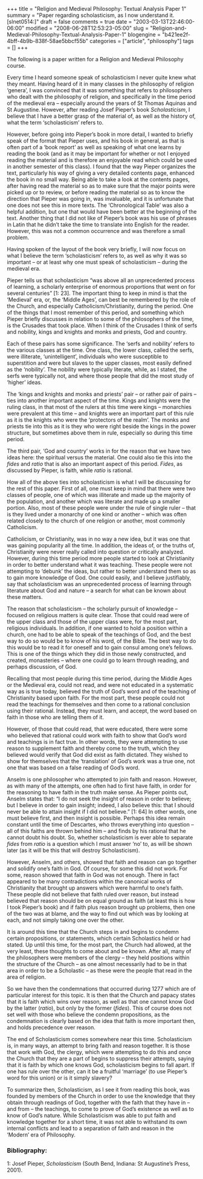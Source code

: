 +++
title = "Religion and Medieval Philosophy: Textual Analysis Paper 1"
summary = "Paper regarding scholasticism, as I now understand it. [slnet0514:]"
draft = false
comments = true
date = "2003-03-13T22:46:00-06:00"
modified = "2008-06-28T12:53:23-05:00"
slug = "Religion-and-Medieval-Philosophy-Textual-Analysis-Paper-1"
blogengine = "b421ee2f-4bff-4b9b-838f-58ae5bbcf55b"
categories = ["article", "philosophy"]
tags = []
+++

<div class="note">
<p>
The following is a paper written for a Religion and Medieval Philosophy course. 
</p>
</div>
<p>
Every time I heard someone speak of scholasticism I never quite knew what they meant. Having heard of it in many classes in the philosophy of religion &lsquo;genera&rsquo;, I was convinced that it was something that refers to philosophers who dealt with the philosophy of religion, and specifically in the time period of the medieval era &ndash; especially around the years of St Thomas Aquinas and St Augustine. However, after reading Josef Pieper&rsquo;s book <em>Scholasticism</em>, I believe that I have a better grasp of the material of, as well as the history of, what the term &lsquo;scholasticism&rsquo; refers to.
</p>
<p>
However, before going into Pieper&rsquo;s book in more detail, I wanted to briefly speak of the format that Pieper uses, and his book in general, as that is often part of a &lsquo;book report&rsquo; as well as speaking of what one learns by reading the book (and as it may be important for whether or not I enjoyed reading the material and is therefore an enjoyable read which could be used in another semester of this class). I found that the way Pieper organizes the text, particularly his way of giving a very detailed contents page, enhanced the book in no small way. Being able to take a look at the contents pages, after having read the material so as to make sure that the major points were picked up or to review, or before reading the material so as to know the direction that Pieper was going in, was invaluable, and it is unfortunate that one does not see this in more texts. The &lsquo;Chronological Table&rsquo; was also a helpful addition, but one that would have been better at the beginning of the text. Another thing that I did not like of Pieper&rsquo;s book was his use of phrases in Latin that he didn&rsquo;t take the time to translate into English for the reader. However, this was not a common occurrence and was therefore a small problem.
</p>
<p>
Having spoken of the layout of the book very briefly, I will now focus on what I believe the term &lsquo;scholasticism&rsquo; refers to, as well as why it was so important &ndash; or at least why one must speak of scholasticism &ndash; during the medieval era.
</p>
<p>
Pieper tells us that scholasticism &ldquo;was above all an unprecedented process of learning, a scholarly enterprise of enormous proportions that went on for several centuries&rdquo; [1: 23]. The important thing to keep in mind is that the &lsquo;Medieval&rsquo; era, or, the &lsquo;Middle Ages&rsquo;, can best be remembered by the role of the Church, and especially Catholicism/Christianity, during the period. One of the things that I most remember of this period, and something which Pieper briefly discusses in relation to some of the philosophers of the time, is the Crusades that took place. When I think of the Crusades I think of serfs and nobility, kings and knights and monks and priests, God and country.
</p>
<p>
Each of these pairs has some significance. The &lsquo;serfs and nobility&rsquo; refers to the various classes at the time. One class, the lower class, called the serfs, were illiterate, &lsquo;unintelligent&rsquo;, individuals who were susceptible to superstition and were but slaves to the upper classes, most easily defined as the &lsquo;nobility&rsquo;. The nobility were typically literate, while, as I stated, the serfs were typically not, and where those people that did the most study of &lsquo;higher&rsquo; ideas.
</p>
<p>
The &lsquo;kings and knights and monks and priests&rsquo; pair &ndash; or rather pair of pairs &ndash; ties into another important aspect of the time. Kings and knights were the ruling class, in that most of the rulers at this time were kings &ndash; monarchies were prevalent at this time &ndash; and knights were an important part of this rule as it is the knights who were the &lsquo;protectors of the realm&rsquo;. The monks and priests tie into this as it is they who were right beside the kings in the power structure, but sometimes above them in rule, especially so during this time period.
</p>
<p>
The third pair, &lsquo;God and country&rsquo; works in for the reason that we have two ideas here: the spiritual versus the material. One could also tie this into the <em>fides</em> and <em>ratio</em> that is also an important aspect of this period. <em>Fides</em>, as discussed by Pieper, is faith, while <em>ratio</em> is rational.
</p>
<p>
How all of the above ties into scholasticism is what I will be discussing for the rest of this paper. First of all, one must keep in mind that there were two classes of people, one of which was illiterate and made up the majority of the population, and another which was literate and made up a smaller portion. Also, most of these people were under the rule of single ruler &ndash; that is they lived under a monarchy of one kind or another &ndash; which was often related closely to the church of one religion or another, most commonly Catholicism.
</p>
<p>
Catholicism, or Christianity, was in no way a new idea, but it was one that was gaining popularity all the time. In addition, the ideas of, or the truths of, Christianity were never really called into question or critically analyzed. However, during this time period more people started to look at Christianity in order to better understand what it was teaching. These people were not attempting to &lsquo;debunk&rsquo; the ideas, but rather to better understand them so as to gain more knowledge of God. One could easily, and I believe justifiably, say that scholasticism was an unprecedented process of learning through literature about God and nature &ndash; a search for what can be known about these matters.
</p>
<p>
The reason that scholasticism &ndash; the scholarly pursuit of knowledge &ndash; focused on religious matters is quite clear. Those that could read were of the upper class and those of the upper class were, for the most part, religious individuals. In addition, if one wanted to hold a position within a church, one had to be able to speak of the teachings of God, and the best way to do so would be to know of his word, of the Bible. The best way to do this would be to read it for oneself and to gain consul among one&rsquo;s fellows. This is one of the things which they did in those newly constructed, and created, monasteries &ndash; where one could go to learn through reading, and perhaps discussion, of God.
</p>
<p>
Recalling that most people during this time period, during the Middle Ages or the Medieval era, could not read, and were not educated in a systematic way as is true today, believed the truth of God&rsquo;s word and of the teaching of Christianity based upon faith. For the most part, these people could not read the teachings for themselves and then come to a rational conclusion using their rational. Instead, they must learn, and accept, the word based on faith in those who are telling them of it.
</p>
<p>
However, of those that could read, that were educated, there were some who believed that rational could work with faith to show that God&rsquo;s word and teachings is in fact true. In other words, they were attempting to use reason to supplement faith and thereby come to the truth, which they believed would verify that God did exist as faith dictated. They wished to show for themselves that the &lsquo;translation&rsquo; of God&rsquo;s work was a true one, not one that was based on a false reading of God&rsquo;s word.
</p>
<p>
Anselm is one philosopher who attempted to join faith and reason. However, as with many of the attempts, one often had to first have faith, in order for the reasoning to have faith in the truth make sense. As Pieper points out, Anselm states that: &ldquo;I do not seek the insight of reason in order to believe; but I believe in order to gain insight; indeed, I also believe this: that I should never be able to attain insight if I did not believe.&rdquo; [1: 64] In other words, one must believe first, and then insight is possible. Perhaps this idea remain constant until the time of Descartes, who throws everything into question &ndash; all of this faiths are thrown behind him &ndash; and finds by his rational that he cannot doubt his doubt. So, whether scholasticism is ever able to separate <em>fides</em> from <em>ratio</em> is a question which I must answer &lsquo;no&rsquo; to, as will be shown later (as it will be this that will destroy Scholasticism).
</p>
<p>
However, Anselm, and others, showed that faith and reason can go together and solidify one&rsquo;s faith in God. Of course, for some this did not work. For some, reason showed that faith in God was not enough. There in fact appeared to be many contradictions within the canonical works of Christianity that brought up answers which were harmful to one&rsquo;s faith. These people did not believe that faith ruled over reason, but instead believed that reason should be on equal ground as faith (at least this is how I took Pieper&rsquo;s book) and if faith plus reason brought up problems, then one of the two was at blame, and the way to find out which was by looking at each, and not simply taking one over the other.
</p>
<p>
It is around this time that the Church steps in and begins to condemn certain propositions, or statements, which certain Scholastics held or had stated. Up until this time, for the most part, the Church had allowed, at the very least, these thoughts to come about and be known. After all, many of the philosophers were members of the clergy &ndash; they held positions within the structure of the Church &ndash; as one almost necessarily had to be in that area in order to be a Scholastic &ndash; as these were the people that read in the area of religion.
</p>
<p>
So we have then the condemnations that occurred during 1277 which are of particular interest for this topic. It is then that the Church and papacy states that it is faith which wins over reason, as well as that one cannot know God by the latter (<em>ratio</em>), but only by the former (<em>fides</em>). This of course does not set well with those who believe the condemn propositions, as the condemnation is clearly based on the idea that faith is more important then, and holds precedence over reason.
</p>
<p>
The end of Scholasticism comes somewhere near this time. Scholasticism is, in many ways, an attempt to bring faith and reason together. It is those that work with God, the clergy, which were attempting to do this and once the Church that they are a part of begins to suppress their attempts, saying that it is faith by which one knows God, scholasticism begins to fall apart. If one has rule over the other, can it be a fruitful &lsquo;marriage&rsquo; (to use Pieper&rsquo;s word for this union) or is it simply slavery?
</p>
<p>
To summarize then, Scholasticism, as I see it from reading this book, was founded by members of the Church in order to use the knowledge that they obtain through readings of God, together with the faith that they have in &ndash; and from &ndash; the teachings, to come to prove of God&rsquo;s existence as well as to know of God&rsquo;s nature. While Scholasticism was able to put faith and knowledge together for a short time, it was not able to withstand its own internal conflicts and lead to a separation of faith and reason in the &lsquo;Modern&rsquo; era of Philosophy.
</p>
<h3>Bibliography:</h3>
<p>
1: Josef Pieper, <em>Scholasticism</em> (South Bend, Indiana: St Augustine&rsquo;s Press, 2001).
</p>

